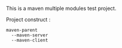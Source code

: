 This is a maven multiple modules test project.

Project construct :

    maven-parent
      --maven-server
      --maven-client


